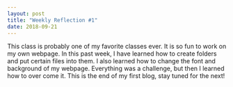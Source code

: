 ```yaml
---
layout: post
title: "Weekly Reflection #1"
date: 2018-09-21
---
```


This class is probably one of my favorite classes ever. It is so fun to work on my own webpage. In this past week, I have learned how to create folders and put certain files into them. I also learned how to change the font and background of my webpage. Everything was a challenge, but then I learned how to over come it. This is the end of my first blog, stay tuned for the next!
